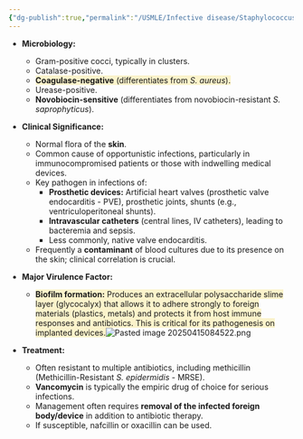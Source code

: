 ```yaml
---
{"dg-publish":true,"permalink":"/USMLE/Infective disease/Staphylococcus epidermidis/","tags":["t1"]}
---
```


- **Microbiology:**
    
    - Gram-positive cocci, typically in clusters.
    - Catalase-positive.
    - <span style="background:rgba(240, 200, 0, 0.2)">**Coagulase-negative** (differentiates from _S. aureus_).</span>
    - Urease-positive.
    - **Novobiocin-sensitive** (differentiates from novobiocin-resistant _S. saprophyticus_).
- **Clinical Significance:**
    
    - Normal flora of the **skin**.
    - Common cause of opportunistic infections, particularly in immunocompromised patients or those with indwelling medical devices.
    - Key pathogen in infections of:
        - **Prosthetic devices:** Artificial heart valves (prosthetic valve endocarditis - PVE), prosthetic joints, shunts (e.g., ventriculoperitoneal shunts).
        - **Intravascular catheters** (central lines, IV catheters), leading to bacteremia and sepsis.
        - Less commonly, native valve endocarditis.
    - Frequently a **contaminant** of blood cultures due to its presence on the skin; clinical correlation is crucial.
- **Major Virulence Factor:**
    
    - <span style="background:rgba(240, 200, 0, 0.2)">**Biofilm formation:** Produces an extracellular polysaccharide slime layer (glycocalyx) that allows it to adhere strongly to foreign materials (plastics, metals) and protects it from host immune responses and antibiotics. This is critical for its pathogenesis on implanted devices.</span>![Pasted image 20250415084522.png](/img/user/appendix/Pasted%20image%2020250415084522.png)
- **Treatment:**
    
    - Often resistant to multiple antibiotics, including methicillin (Methicillin-Resistant _S. epidermidis_ - MRSE).
    - **Vancomycin** is typically the empiric drug of choice for serious infections.
    - Management often requires **removal of the infected foreign body/device** in addition to antibiotic therapy.
    - If susceptible, nafcillin or oxacillin can be used.
